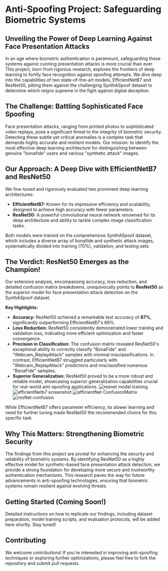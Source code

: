 # Anti-Spoofing Project: Safeguarding Biometric Systems

## Unveiling the Power of Deep Learning Against Face Presentation Attacks

In an age where biometric authentication is paramount, safeguarding these systems against cunning presentation attacks is more crucial than ever. This project, born from rigorous research, explores the frontiers of deep learning to fortify face recognition against spoofing attempts. We dive deep into the capabilities of two state-of-the-art models, EfficientNetB7 and ResNet50, pitting them against the challenging SynthASpoof dataset to determine which reigns supreme in the fight against digital deception.

## The Challenge: Battling Sophisticated Face Spoofing

Face presentation attacks, ranging from printed photos to sophisticated video replays, pose a significant threat to the integrity of biometric security. Detecting these subtle yet critical anomalies is a complex task that demands highly accurate and resilient models. Our mission: to identify the most effective deep learning architecture for distinguishing between genuine "bonafide" users and various "synthetic attack" images.

## Our Approach: A Deep Dive with EfficientNetB7 and ResNet50

We fine-tuned and rigorously evaluated two prominent deep learning architectures:

* **EfficientNetB7:** Known for its impressive efficiency and scalability, designed to achieve high accuracy with fewer parameters.
* **ResNet50:** A powerful convolutional neural network renowned for its deep architecture and ability to tackle complex image classification tasks.

Both models were trained on the comprehensive SynthASpoof dataset, which includes a diverse array of bonafide and synthetic attack images, systematically divided into training (70%), validation, and testing sets.

## The Verdict: ResNet50 Emerges as the Champion!

Our extensive analysis, encompassing accuracy, loss reduction, and detailed confusion matrix breakdowns, unequivocally points to **ResNet50** as the superior model for face presentation attack detection on the SynthASpoof dataset.

**Key Highlights:**

* **Accuracy:** ResNet50 achieved a remarkable test accuracy of **87%**, significantly outperforming EfficientNetB7's 69%.
* **Loss Reduction:** ResNet50 consistently demonstrated lower training and validation loss, indicating more efficient optimization and faster convergence.
* **Precision in Classification:** The confusion matrix revealed ResNet50's exceptional ability to correctly classify "BonaFide" and "Webcam_ReplayAttack" samples with minimal misclassifications. In contrast, EfficientNetB7 struggled particularly with "Webcam_ReplayAttack" predictions and misclassified numerous "BonaFide" samples.
* **Superior Generalization:** ResNet50 proved to be a more robust and reliable model, showcasing superior generalization capabilities crucial for real-world anti-spoofing applications.
![resnet model training](https://github.com/user-attachments/assets/6cbd85b2-48bf-4589-9672-ec6dc1a664f4)
![efficientNetb7 screenshot](https://github.com/user-attachments/assets/d6db64e0-f846-4220-8d83-25d1d10dd7e7)
![efficientNet ConfusionMatrix](https://github.com/user-attachments/assets/431101b4-6b54-4915-8dd0-cdc473f064b2)
![resNet-confusion](https://github.com/user-attachments/assets/175ae6a5-abe6-40eb-82ae-3b2d107e59c5)


While EfficientNetB7 offers parameter efficiency, its slower learning and need for further tuning made ResNet50 the recommended choice for this specific task.

## Why This Matters: Strengthening Biometric Security

The findings from this project are pivotal for enhancing the security and reliability of biometric systems. By identifying ResNet50 as a highly effective model for synthetic-based face presentation attack detection, we provide a strong foundation for developing more secure and trustworthy authentication mechanisms. This research paves the way for future advancements in anti-spoofing technologies, ensuring that biometric systems remain resilient against evolving threats.

## Getting Started (Coming Soon!)

Detailed instructions on how to replicate our findings, including dataset preparation, model training scripts, and evaluation protocols, will be added here shortly. Stay tuned!

## Contributing

We welcome contributions! If you're interested in improving anti-spoofing techniques or exploring further optimizations, please feel free to fork the repository and submit pull requests.
